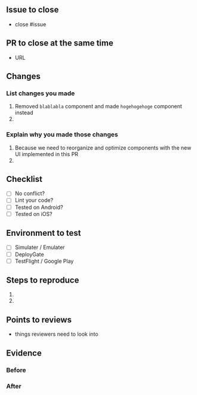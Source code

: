 ## Issue to close
 
- close #issue
 
## PR to close at the same time

- URL
 
## Changes
 
### List changes you made

1. Removed `blablabla` component and made `hogehogehoge` component instead
2. 

### Explain why you made those changes
 
1. Because we need to reorganize and optimize components with the new UI implemented in this PR
2. 

## Checklist
 
- [ ] No conflict?
- [ ] Lint your code?
- [ ] Tested on Android?
- [ ] Tested on iOS?
 
## Environment to test

- [ ] Simulater / Emulater
- [ ] DeployGate
- [ ] TestFlight / Google Play
 
## Steps to reproduce
 
1. 
2. 
 
## Points to reviews
 
- things reviewers need to look into
 
## Evidence
 
### Before
 
### After
